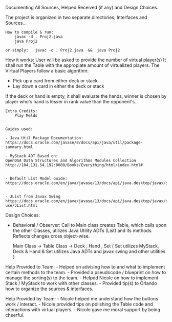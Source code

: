 <!--
    Francisco J. Melendez Laureano
    CCOM-4029 : Java Project 2 (Rummy Card Game)
    Professor: Patricia Ordonez
-->



Documenting All Sources, Helped Received (if any) and Design Choices.

The project is organized in two separate directories, Interfaces and Sources...

    How to compile & run:
        javac -d . Proj2.java
        java Proj2

    or simply:   javac -d . Proj2.java  &&  java Proj2


How it works:
User will be asked to provide the number of virtual player(s)
It shall run the Table with the appropiate amount of virtualized players.
The Virtual Players follow a basic algorithm:
* Pick up a card from either deck or stack
* Lay down a card in either the deck or stack

If the deck or hand is empty, it shall evaluate the hands,
winner is chosen by player who's hand is lesser in rank value than the opponent's.

	Extra Credits:
		Play Melds


    Guides used:

    - Java Util Package Documentation:
    https://docs.oracle.com/javase/8/docs/api/java/util/package-summary.html

    - MyStack ADT Based on:
    OpenDSA Data Structures and Algorithms Modules Collection
    http://104.131.54.192:8080/Books/Everything/html/index.html#


    - Default List Model Guide:
    https://docs.oracle.com/en/java/javase/13/docs/api/java.desktop/javax/swing/DefaultListModel.html


    - JList from Javax Swing
    https://docs.oracle.com/en/java/javase/13/docs/api/java.desktop/javax/swing/class-use/JList.html



Design Choices:

- Behavioral / Observer:
Call to Main class creates Table, which calls upon the other Classes,
utilizes Java Utility ADTs (List) and its methods. Reflects changes cross object-wise.


    Main Class
        -> Table Class
            -> Deck , Hand , Set ( Set utilizes MyStack, 
                                Deck & Hand & Set utilizes Java ADTs
                                and javax swing and other utilities )



Help Provided to Team:
    - Helped on advising how to and what to implement certain methods to the team.
    - Provided a pseudocode / blueprint on how to manage the sorting(s) to the team.
    - Helped Nicole on how to implement Stack / MyStack to work with other classes.
    - Provided tip(s) to Orlando how to organize the sources & interfaces.

Help Provided by Team:
    - Nicole helped me understand how the buttons work / interact.
    - Nicole provided tips on polishing the Table code and interactions with virtual players.
    - Nicole gave me moral support by being cheerful.

